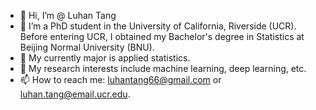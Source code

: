 - 👋 Hi, I’m @ Luhan Tang
- 👀 I’m a PhD student in the University of California, Riverside (UCR). Before entering UCR, I obtained my Bachelor's degree in Statistics at Beijing Normal University (BNU).
- 🌱 My currently major is applied statistics.
- 💞️ My research interests include machine learning, deep learning, etc.
- 📫 How to reach me: luhantang66@gmail.com or luhan.tang@email.ucr.edu.

<!---
Luhan-Tang/Luhan-Tang is a ✨ special ✨ repository because its `README.md` (this file) appears on your GitHub profile.
You can click the Preview link to take a look at your changes.
--->
